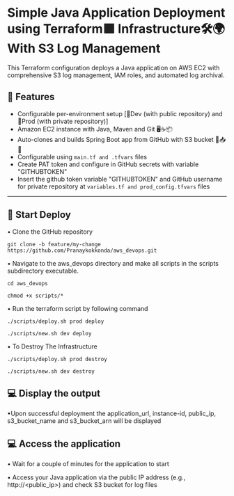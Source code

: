 # Simple Java Application Deployment using Terraform🟪	 Infrastructure🛠️🌍 With S3 Log Management
This Terraform configuration deploys a Java application on AWS EC2 with comprehensive S3 log management, IAM roles, and automated log archival.

## 🔧 Features

- Configurable per-environment setup [🧪Dev (with public repository) and 🚀Prod (with private repository)]
- Amazon EC2 instance with Java, Maven and Git 🖥️☕📦
- Auto-clones and builds Spring Boot app from GitHub with S3 bucket 🤖📥🔨
- Configurable using `main.tf and .tfvars` files
- Create PAT token and configure in GitHub secrets with variable "GITHUBTOKEN" 
- Insert the github token variable "GITHUBTOKEN" and GitHub username for private repository at `variables.tf and prod_config.tfvars` files 

---

## 🚀 Start Deploy
• Clone the GitHub repository

`git clone -b feature/my-change https://github.com/Pranaykokkonda/aws_devops.git`

• Navigate to the aws_devops directory and make all scripts in the scripts subdirectory executable.

`cd aws_devops`

`chmod +x scripts/*`

• Run the terraform script by following command

`./scripts/deploy.sh prod deploy`

`./scripts/new.sh dev deploy`

• To Destroy The Infrastructure 

`./scripts/deploy.sh prod destroy`

`./scripts/new.sh dev destroy`

## 💻 Display the output
•Upon successful deployment the application_url, instance-id, public_ip, s3_bucket_name and s3_bucket_arn will be displayed


## 💻 Access the application
• Wait for a couple of minutes for the application to start

• Access your Java application via the public IP address (e.g., http://<public_ip>) and check S3 bucket for log files

